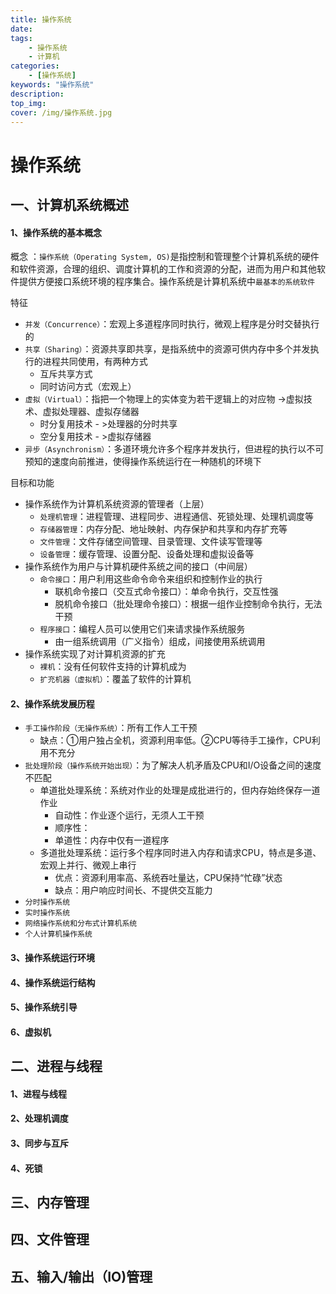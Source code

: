 ```yaml
---
title: 操作系统
date: 
tags:
	- 操作系统
    - 计算机
categories:
	- [操作系统]
keywords: "操作系统"
description:
top_img:
cover: /img/操作系统.jpg
---
```




# 操作系统

## 一、计算机系统概述

#### 1、操作系统的基本概念

概念 ：`操作系统（Operating System, OS)`是指控制和管理整个计算机系统的硬件和软件资源，合理的组织、调度计算机的工作和资源的分配，进而为用户和其他软件提供方便接口系统环境的程序集合。操作系统是计算机系统中`最基本的系统软件`

特征

- `并发（Concurrence）`：宏观上多道程序同时执行，微观上程序是分时交替执行的
- `共享（Sharing）`：资源共享即共享，是指系统中的资源可供内存中多个并发执行的进程共同使用，有两种方式
  - 互斥共享方式
  - 同时访问方式（宏观上）
- `虚拟（Virtual）`：指把一个物理上的实体变为若干逻辑上的对应物 ->虚拟技术、虚拟处理器、虚拟存储器
  - 时分复用技术 - >处理器的分时共享
  - 空分复用技术 - >虚拟存储器
- `异步（Asynchronism）`：多道环境允许多个程序并发执行，但进程的执行以不可预知的速度向前推进，使得操作系统运行在一种随机的环境下

目标和功能

- 操作系统作为计算机系统资源的管理者（上层）
  - `处理机管理`：进程管理、进程同步、进程通信、死锁处理、处理机调度等
  - `存储器管理`：内存分配、地址映射、内存保护和共享和内存扩充等
  - `文件管理`：文件存储空间管理、目录管理、文件读写管理等
  - `设备管理`：缓存管理、设置分配、设备处理和虚拟设备等
- 操作系统作为用户与计算机硬件系统之间的接口（中间层）
  - `命令接口`：用户利用这些命令命令来组织和控制作业的执行
    - 联机命令接口（交互式命令接口）：单命令执行，交互性强
    - 脱机命令接口（批处理命令接口）：根据一组作业控制命令执行，无法干预
  - `程序接口`：编程人员可以使用它们来请求操作系统服务
    - 由一组系统调用（广义指令）组成，间接使用系统调用
- 操作系统实现了对计算机资源的扩充
  - `裸机`：没有任何软件支持的计算机成为
  - `扩充机器（虚拟机）`：覆盖了软件的计算机

#### 2、操作系统发展历程

- `手工操作阶段（无操作系统）`：所有工作人工干预
  - 缺点：①用户独占全机，资源利用率低。②CPU等待手工操作，CPU利用不充分
- `批处理阶段（操作系统开始出现）`：为了解决人机矛盾及CPU和I/O设备之间的速度不匹配
  - 单道批处理系统：系统对作业的处理是成批进行的，但内存始终保存一道作业
    - 自动性：作业逐个运行，无须人工干预
    - 顺序性：
    - 单道性：内存中仅有一道程序
  - 多道批处理系统：运行多个程序同时进入内存和请求CPU，特点是多道、宏观上并行、微观上串行
    - 优点：资源利用率高、系统吞吐量达，CPU保持“忙碌”状态
    - 缺点：用户响应时间长、不提供交互能力
- `分时操作系统`
- `实时操作系统`
- `网络操作系统和分布式计算机系统`
- `个人计算机操作系统`

#### 3、操作系统运行环境

#### 4、操作系统运行结构

#### 5、操作系统引导

#### 6、虚拟机

## 二、进程与线程

#### 1、进程与线程

#### 2、处理机调度

#### 3、同步与互斥

#### 4、死锁

## 三、内存管理

## 四、文件管理

## 五、输入/输出（IO)管理